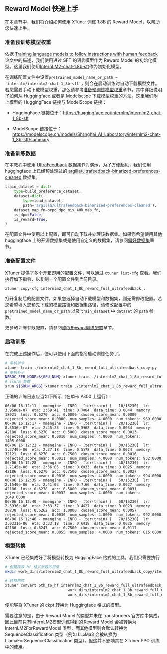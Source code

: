 ## Reward Model 快速上手

在本章节中，我们将介绍如何使用 XTuner 训练 1.8B 的 Reward Model，以帮助您快速上手。

### 准备预训练模型权重

依据 [Training language models to follow instructions with human feedback](https://arxiv.org/abs/2203.02155) 论文中的描述，我们使用进过 SFT 的语言模型作为 Reward Model 的初始化模型。这里我们使用[InternLM2-chat-1.8b-sft](https://huggingface.co/internlm/internlm2-chat-1_8b-sft)作为初始化模型。

在训练配置文件中设置`pretrained_model_name_or_path = 'internlm/internlm2-chat-1_8b-sft'`，则会在启动训练时自动下载模型文件。若您需要手动下载模型权重，那么请参考[准备预训练模型权重](https://xtuner.readthedocs.io/zh-cn/latest/preparation/pretrained_model.html)章节，其中详细说明了如何从 Huggingface 或者是 Modelscope 下载模型权重的方法。这里我们附上模型的 HuggingFace 链接与 ModelScope 链接：

- HuggingFace 链接位于：https://huggingface.co/internlm/internlm2-chat-1_8b-sft

- ModelScope 链接位于：https://modelscope.cn/models/Shanghai_AI_Laboratory/internlm2-chat-1_8b-sft/summary

### 准备训练数据

在本教程中使用 [UltraFeedback](https://arxiv.org/abs/2310.01377) 数据集作为演示，为了方便起见，我们使用 huggingface 上已经预处理过的 [argilla/ultrafeedback-binarized-preferences-cleaned](https://huggingface.co/datasets/argilla/ultrafeedback-binarized-preferences-cleaned) 数据集，

```python
train_dataset = dict(
    type=build_preference_dataset,
    dataset=dict(
        type=load_dataset,
        path='argilla/ultrafeedback-binarized-preferences-cleaned'),
    dataset_map_fn=orpo_dpo_mix_40k_map_fn,
    is_dpo=False,
    is_reward=True,
)
```

在配置文件中使用以上配置，即可自动下载并处理该数据集。如果您希望使用其他 huggingface 上的开源数据集或是使用自定义的数据集，请参阅[偏好数据集](./preference_data.md)章节。

### 准备配置文件

XTuner 提供了多个开箱即用的配置文件，可以通过 `xtuner list-cfg` 查看。我们执行如下指令，以复制一个配置文件到当前目录。

```bash
xtuner copy-cfg internlm2_chat_1_8b_reward_full_ultrafeedback .
```

打开复制后的配置文件，如果您选择自动下载模型和数据集，则无需修改配置。若您希望填入您预先下载的模型路径和数据集路径，请修改配置中的 `pretrained_model_name_or_path` 以及 `train_dataset` 中 `dataset` 的 `path` 参数。

更多的训练参数配置，请参阅[修改Reward训练配置](./modify_settings.md)章节。

### 启动训练

在完成上述操作后，便可以使用下面的指令启动训练任务了。

```bash
# 单机单卡
xtuner train ./internlm2_chat_1_8b_reward_full_ultrafeedback_copy.py
# 单机多卡
NPROC_PER_NODE=${GPU_NUM} xtuner train ./internlm2_chat_1_8b_reward_full_ultrafeedback_copy.py
# slurm 集群
srun ${SRUN_ARGS} xtuner train ./internlm2_chat_1_8b_reward_full_ultrafeedback_copy.py --launcher slurm
```

正确的训练日志应当如下所示（在单卡 A800 上运行）：

```
06/06 16:12:11 - mmengine - INFO - Iter(train) [   10/15230]  lr: 3.9580e-07  eta: 2:59:41  time: 0.7084  data_time: 0.0044  memory: 18021  loss: 0.6270  acc: 0.0000  chosen_score_mean: 0.0000  rejected_score_mean: 0.0000  num_samples: 4.0000  num_tokens: 969.0000
06/06 16:12:17 - mmengine - INFO - Iter(train) [   20/15230]  lr: 8.3536e-07  eta: 2:45:25  time: 0.5968  data_time: 0.0034  memory: 42180  loss: 0.6270  acc: 0.5000  chosen_score_mean: 0.0013  rejected_score_mean: 0.0010  num_samples: 4.0000  num_tokens: 1405.0000
06/06 16:12:22 - mmengine - INFO - Iter(train) [   30/15230]  lr: 1.2749e-06  eta: 2:37:18  time: 0.5578  data_time: 0.0024  memory: 32121  loss: 0.6270  acc: 0.7500  chosen_score_mean: 0.0016  rejected_score_mean: 0.0011  num_samples: 4.0000  num_tokens: 932.0000
06/06 16:12:28 - mmengine - INFO - Iter(train) [   40/15230]  lr: 1.7145e-06  eta: 2:36:05  time: 0.6033  data_time: 0.0025  memory: 42186  loss: 0.6270  acc: 0.7500  chosen_score_mean: 0.0027  rejected_score_mean: 0.0016  num_samples: 4.0000  num_tokens: 994.0000
06/06 16:12:35 - mmengine - INFO - Iter(train) [   50/15230]  lr: 2.1540e-06  eta: 2:41:03  time: 0.7166  data_time: 0.0027  memory: 42186  loss: 0.6278  acc: 0.5000  chosen_score_mean: 0.0031  rejected_score_mean: 0.0032  num_samples: 4.0000  num_tokens: 2049.0000
06/06 16:12:40 - mmengine - INFO - Iter(train) [   60/15230]  lr: 2.5936e-06  eta: 2:33:37  time: 0.4627  data_time: 0.0023  memory: 30238  loss: 0.6262  acc: 1.0000  chosen_score_mean: 0.0057  rejected_score_mean: 0.0030  num_samples: 4.0000  num_tokens: 992.0000
06/06 16:12:46 - mmengine - INFO - Iter(train) [   70/15230]  lr: 3.0331e-06  eta: 2:33:18  time: 0.6018  data_time: 0.0025  memory: 42186  loss: 0.6247  acc: 0.7500  chosen_score_mean: 0.0117  rejected_score_mean: 0.0055  num_samples: 4.0000  num_tokens: 815.0000
```

### 模型转换

XTuner 已经集成好了将模型转换为 HuggingFace 格式的工具，我们只需要执行

```bash
# 创建存放 hf 格式参数的目录
mkdir work_dirs/internlm2_chat_1_8b_reward_full_ultrafeedback_copy/iter_15230_hf

# 转换格式
xtuner convert pth_to_hf internlm2_chat_1_8b_reward_full_ultrafeedback_copy.py \
                            work_dirs/internlm2_chat_1_8b_reward_full_ultrafeedback_copy.py/iter_15230.pth \
                            work_dirs/internlm2_chat_1_8b_reward_full_ultrafeedback_copy.py/iter_15230_hf
```

便能够将 XTuner 的 ckpt 转换为 Huggingface 格式的模型。

需要注意的是，由于 Reward Model 的类型并未在 transformers 官方库中集成，因此目前只有InternLM2模型训练得到的 Reward Model 会被转换为 InternLM2ForRewardModel 类型，而其他模型则会默认转换为 SequenceClassification 类型（例如 LLaMa3 会被转换为 LlamaForSequenceClassification 类型），但这并不影响其在 XTuner PPO 训练中的使用。
